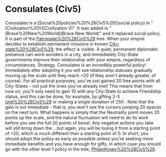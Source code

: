 # Consulates (Civ5)

Consulates is a [Social%20policies%20%28Civ5%29](social policy) in "[Civilization%20V](Civilization V)". It was added in "[Brave%20New%20World](Brave New World)" and it replaced social policy. It is part of the [Patronage%20%28Civ5%29](Patronage) tree.
When your empire decides to establish permanent missions in known [City-state%20%28Civ5%29](City-States), the effect is visible. A quiet, permanent diplomatic presence can work wonders in a city, and immediately City-State governments improve their relationship with your empire, regardless of circumstances.
Strategy.
Consulates is an incredibly powerful policy! Immediately after adopting it you will see relationship statuses gradually moving up the scale until they reach +20 (if they aren't already greater, of course). For all practical purposes, you've just gained 20 free points with all City-States - not just the ones you've already met! This means that from now on, you'll only need to gain 10 with any City-State to achieve Friendship status, and this can be done, for example, by gifting 2-3 [Unit%20%28Civ5%29](units) or making a single donation of 250 .
Note that the gain is not immediate - that is, you won't see the cursors jumping 20 spaces on the next turn. What happens is simply that the Neutrality point moves 20 points up the scale, and the natural fluctuation will need to do its work before you see the full 20 points of boost. Any negative actions you take will still bring down the ...but again, you will be losing it from a starting point of +20, which is much different than a starting point of 0.
In short, you should adopt this policy as early as possible unless you're seeking more immediate benefits and you have enough for gifts, in which case you should go with the other level 1 policy in the tree, [Philanthropy%20%28Civ5%29](Philanthropy).